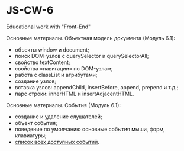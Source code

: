 # JS-CW-6

Educational work with "Front-End"

Основные материалы. Объектная модель документа (Модуль 6.1):

- объекты window и document;
- поиск DOM-узлов с querySelector и querySelectorAll;
- свойство textContent;
- свойства «навигации» по DOM-узлам;
- работа с classList и атрибутами;
- создание узлов;
- вставка узлов: appendChild, insertBefore, append, prepend и т.д.;
- парс строки: innerHTML и insertAdjacentHTML.

Основные материалы. События (Модуль 6.1):

- создание и удаление слушателей;
- объект события;
- поведение по умолчанию основные события мыши, форм, клавиатуры;
- [список всех доступных событий](https://developer.mozilla.org/ru/docs/Web/Events).

